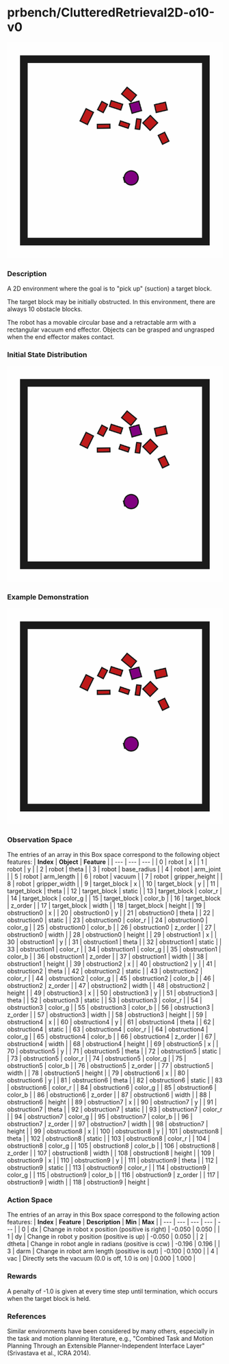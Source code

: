 # prbench/ClutteredRetrieval2D-o10-v0
![random action GIF](assets/random_action_gifs/ClutteredRetrieval2D-o10.gif)

### Description
A 2D environment where the goal is to "pick up" (suction) a target block.

The target block may be initially obstructed. In this environment, there are always 10 obstacle blocks.

The robot has a movable circular base and a retractable arm with a rectangular vacuum end effector. Objects can be grasped and ungrasped when the end effector makes contact.

### Initial State Distribution
![initial state GIF](assets/initial_state_gifs/ClutteredRetrieval2D-o10.gif)

### Example Demonstration
![demo GIF](assets/demo_gifs/ClutteredRetrieval2D-o10.gif)

### Observation Space
The entries of an array in this Box space correspond to the following object features:
| **Index** | **Object** | **Feature** |
| --- | --- | --- |
| 0 | robot | x |
| 1 | robot | y |
| 2 | robot | theta |
| 3 | robot | base_radius |
| 4 | robot | arm_joint |
| 5 | robot | arm_length |
| 6 | robot | vacuum |
| 7 | robot | gripper_height |
| 8 | robot | gripper_width |
| 9 | target_block | x |
| 10 | target_block | y |
| 11 | target_block | theta |
| 12 | target_block | static |
| 13 | target_block | color_r |
| 14 | target_block | color_g |
| 15 | target_block | color_b |
| 16 | target_block | z_order |
| 17 | target_block | width |
| 18 | target_block | height |
| 19 | obstruction0 | x |
| 20 | obstruction0 | y |
| 21 | obstruction0 | theta |
| 22 | obstruction0 | static |
| 23 | obstruction0 | color_r |
| 24 | obstruction0 | color_g |
| 25 | obstruction0 | color_b |
| 26 | obstruction0 | z_order |
| 27 | obstruction0 | width |
| 28 | obstruction0 | height |
| 29 | obstruction1 | x |
| 30 | obstruction1 | y |
| 31 | obstruction1 | theta |
| 32 | obstruction1 | static |
| 33 | obstruction1 | color_r |
| 34 | obstruction1 | color_g |
| 35 | obstruction1 | color_b |
| 36 | obstruction1 | z_order |
| 37 | obstruction1 | width |
| 38 | obstruction1 | height |
| 39 | obstruction2 | x |
| 40 | obstruction2 | y |
| 41 | obstruction2 | theta |
| 42 | obstruction2 | static |
| 43 | obstruction2 | color_r |
| 44 | obstruction2 | color_g |
| 45 | obstruction2 | color_b |
| 46 | obstruction2 | z_order |
| 47 | obstruction2 | width |
| 48 | obstruction2 | height |
| 49 | obstruction3 | x |
| 50 | obstruction3 | y |
| 51 | obstruction3 | theta |
| 52 | obstruction3 | static |
| 53 | obstruction3 | color_r |
| 54 | obstruction3 | color_g |
| 55 | obstruction3 | color_b |
| 56 | obstruction3 | z_order |
| 57 | obstruction3 | width |
| 58 | obstruction3 | height |
| 59 | obstruction4 | x |
| 60 | obstruction4 | y |
| 61 | obstruction4 | theta |
| 62 | obstruction4 | static |
| 63 | obstruction4 | color_r |
| 64 | obstruction4 | color_g |
| 65 | obstruction4 | color_b |
| 66 | obstruction4 | z_order |
| 67 | obstruction4 | width |
| 68 | obstruction4 | height |
| 69 | obstruction5 | x |
| 70 | obstruction5 | y |
| 71 | obstruction5 | theta |
| 72 | obstruction5 | static |
| 73 | obstruction5 | color_r |
| 74 | obstruction5 | color_g |
| 75 | obstruction5 | color_b |
| 76 | obstruction5 | z_order |
| 77 | obstruction5 | width |
| 78 | obstruction5 | height |
| 79 | obstruction6 | x |
| 80 | obstruction6 | y |
| 81 | obstruction6 | theta |
| 82 | obstruction6 | static |
| 83 | obstruction6 | color_r |
| 84 | obstruction6 | color_g |
| 85 | obstruction6 | color_b |
| 86 | obstruction6 | z_order |
| 87 | obstruction6 | width |
| 88 | obstruction6 | height |
| 89 | obstruction7 | x |
| 90 | obstruction7 | y |
| 91 | obstruction7 | theta |
| 92 | obstruction7 | static |
| 93 | obstruction7 | color_r |
| 94 | obstruction7 | color_g |
| 95 | obstruction7 | color_b |
| 96 | obstruction7 | z_order |
| 97 | obstruction7 | width |
| 98 | obstruction7 | height |
| 99 | obstruction8 | x |
| 100 | obstruction8 | y |
| 101 | obstruction8 | theta |
| 102 | obstruction8 | static |
| 103 | obstruction8 | color_r |
| 104 | obstruction8 | color_g |
| 105 | obstruction8 | color_b |
| 106 | obstruction8 | z_order |
| 107 | obstruction8 | width |
| 108 | obstruction8 | height |
| 109 | obstruction9 | x |
| 110 | obstruction9 | y |
| 111 | obstruction9 | theta |
| 112 | obstruction9 | static |
| 113 | obstruction9 | color_r |
| 114 | obstruction9 | color_g |
| 115 | obstruction9 | color_b |
| 116 | obstruction9 | z_order |
| 117 | obstruction9 | width |
| 118 | obstruction9 | height |


### Action Space
The entries of an array in this Box space correspond to the following action features:
| **Index** | **Feature** | **Description** | **Min** | **Max** |
| --- | --- | --- | --- | --- |
| 0 | dx | Change in robot x position (positive is right) | -0.050 | 0.050 |
| 1 | dy | Change in robot y position (positive is up) | -0.050 | 0.050 |
| 2 | dtheta | Change in robot angle in radians (positive is ccw) | -0.196 | 0.196 |
| 3 | darm | Change in robot arm length (positive is out) | -0.100 | 0.100 |
| 4 | vac | Directly sets the vacuum (0.0 is off, 1.0 is on) | 0.000 | 1.000 |


### Rewards
A penalty of -1.0 is given at every time step until termination, which occurs when the target block is held.


### References
Similar environments have been considered by many others, especially in the task and motion planning literature, e.g., "Combined Task and Motion Planning Through an Extensible Planner-Independent Interface Layer" (Srivastava et al., ICRA 2014).
